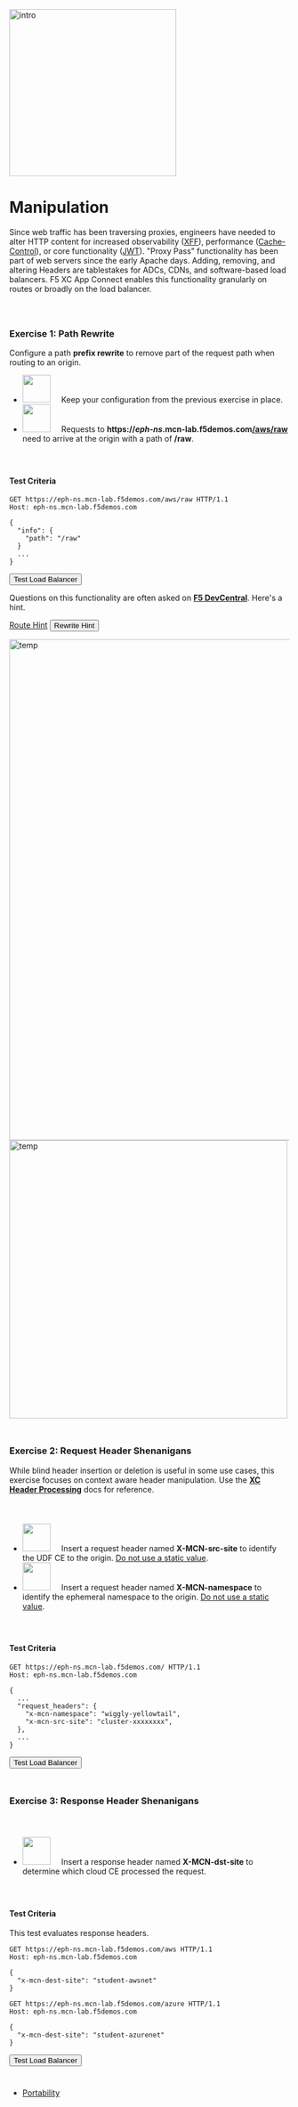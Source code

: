 <div href="/" class="d-flex align-items-center pb-3 mb-3 link-dark text-decoration-none">
    <img src="/static/manip.png" width="300px" height="auto" alt="intro">
</div>

# **Manipulation**

<div href="/" class="d-flex align-items-center pb-3 mb-3 link-dark text-decoration-none border-bottom"></div>

Since web traffic has been traversing proxies, engineers have needed to alter HTTP content for increased observability (<a href="https://developer.mozilla.org/en-US/docs/Web/HTTP/Headers/X-Forwarded-For">XFF</a>), performance (<a href="https://developer.mozilla.org/en-US/docs/Web/HTTP/Headers/Cache-Control">Cache-Control</a>), or core functionality (<a href="https://en.wikipedia.org/wiki/JSON_Web_Token">JWT</a>).
"Proxy Pass" functionality has been part of web servers since the early Apache days.
Adding, removing, and altering Headers are tablestakes for ADCs, CDNs, and software-based load balancers.
F5 XC App Connect enables this functionality granularly on routes or broadly on the load balancer.

<div style="height:25px"></div>

### **Exercise 1: Path Rewrite**

Configure a path <strong>prefix rewrite</strong> to remove part of the request path when routing to an origin.

<ul class="list-group">
  <li class="list-group-item">
  <img src="/static/lb-icon.png" width="auto" height="50px"> &nbsp; &nbsp;
  Keep your configuration from the previous exercise in place. 
  </li>
  <li class="list-group-item">
  <img src="/static/route-icon.png" width="auto" height="50px"> &nbsp; &nbsp;
  Requests to <strong>https://<i>eph-ns</i>.mcn-lab.f5demos.com<u>/aws/raw</u></strong> need to arrive at the origin with a path of <strong>/raw</strong></u>.
  </li>
</ul>

<div style="height:25px"></div>

#### **Test Criteria**

```http
GET https://eph-ns.mcn-lab.f5demos.com/aws/raw HTTP/1.1
Host: eph-ns.mcn-lab.f5demos.com

{
  "info": {
    "path": "/raw"
  }
  ...
}
```

<div class="left-aligned-button-container">
    <button id="requestBtn1" class="btn btn-primary">Test Load Balancer</button>
</div>
<div id="result1" class="mt-3"></div>
<script>
document.getElementById('requestBtn1').addEventListener('click', () => {
    makeHttpRequest('requestBtn1', '/_manip1', 'result1');
});
</script>

Questions on this functionality are often asked on <strong><a href="https://community.f5.com/" target="_blank">F5 DevCentral</a></strong>. Here's a hint. 

<div id="hints">
<p>
  <a class="btn btn-primary" data-bs-toggle="collapse" href="#multiCollapseExample1" role="button" aria-expanded="false" aria-controls="multiCollapseExample1">Route Hint</a>
  <button class="btn btn-primary" type="button" data-bs-toggle="collapse" data-bs-target="#multiCollapseExample2" aria-expanded="false" aria-controls="multiCollapseExample2">Rewrite Hint</button>
</p>
<div class="row">
      <div class="collapse multi-collapse" id="multiCollapseExample1" data-bs-parent="#hints">
      <img src="/static/rewrite1.png" width="900px" height="auto" alt="temp">
    </div>
  <div class="collapse multi-collapse" id="multiCollapseExample2" data-bs-parent="#hints">
    <div class="">
      <img src="/static/rewrite2.png" width="500px" height="auto" alt="temp">
    </div>
  </div>
</div>
</div>

<div style="height:25px"></div>

### **Exercise 2: Request Header Shenanigans**

While blind header insertion or deletion is useful in some use cases, this exercise focuses on context aware header manipulation. 
Use the <strong><a href="https://docs.cloud.f5.com/docs/how-to/advanced-security/configure-http-header-processing" target="_blank">XC Header Processing</a></strong> docs for reference. 

<div style="height:25px"></div>

<ul class="list-group">
  <li class="list-group-item">
  <img src="/static/lb-icon.png" width="auto" height="50px"> &nbsp; &nbsp;
  Insert a request header named <strong>X-MCN-src-site</strong> to identify the UDF CE to the origin. <u>Do not use a static value</u>. 
  </li>
  <li class="list-group-item">
  <img src="/static/lb-icon.png" width="auto" height="50px"> &nbsp; &nbsp;
  Insert a request header named <strong>X-MCN-namespace</strong> to identify the ephemeral namespace to the origin. <u>Do not use a static value</u>. 
  </li>
</ul>

<div style="height:25px"></div>

#### **Test Criteria**

```http
GET https://eph-ns.mcn-lab.f5demos.com/ HTTP/1.1
Host: eph-ns.mcn-lab.f5demos.com

{
  ...
  "request_headers": {
    "x-mcn-namespace": "wiggly-yellowtail",
    "x-mcn-src-site": "cluster-xxxxxxxx",
  },
  ...
}
```

<div class="left-aligned-button-container">
    <button id="requestBtn2" class="btn btn-primary">Test Load Balancer</button>
</div>
<div id="result2" class="mt-3"></div>
<script>
document.getElementById('requestBtn2').addEventListener('click', () => {
    makeHttpRequest('requestBtn2', '/_manip2', 'result2');
});
</script>

<div style="height:25px"></div>

### **Exercise 3: Response Header Shenanigans**

<div style="height:25px"></div>

<ul class="list-group">
  <li class="list-group-item">
  <img src="/static/lb-icon.png" width="auto" height="50px"> &nbsp; &nbsp;
  Insert a response header named <strong>X-MCN-dst-site</strong> to determine which cloud CE processed the request. 
  </li>
</ul>

<div style="height:25px"></div>

#### **Test Criteria**

<div class="alert alert-secondary" role="alert">
  This test evaluates response headers.
</div>

```http
GET https://eph-ns.mcn-lab.f5demos.com/aws HTTP/1.1
Host: eph-ns.mcn-lab.f5demos.com

{
  "x-mcn-dest-site": "student-awsnet"
}
```

```http
GET https://eph-ns.mcn-lab.f5demos.com/azure HTTP/1.1
Host: eph-ns.mcn-lab.f5demos.com

{
  "x-mcn-dest-site": "student-azurenet"
}
```

<div class="left-aligned-button-container">
    <button id="requestBtn3" class="btn btn-primary">Test Load Balancer</button>
</div>
<div id="result3" class="mt-3"></div>
<script>
document.getElementById('requestBtn3').addEventListener('click', () => {
    makeHttpRequest('requestBtn3', '/_manip3', 'result3');
});
</script>


<div  style="height:25px" class="d-flex align-items-center pb-3 mb-3 link-dark text-decoration-none border-bottom"></div>

<nav aria-label="labapp nav">
    <ul class="pagination justify-content-end">
      <li class="page-item">
        <a class="page-link" href="/portability">Portability <i class="bi bi-arrow-right-circle-fill"></i></a>
      </li>
    </ul>
  </nav>

